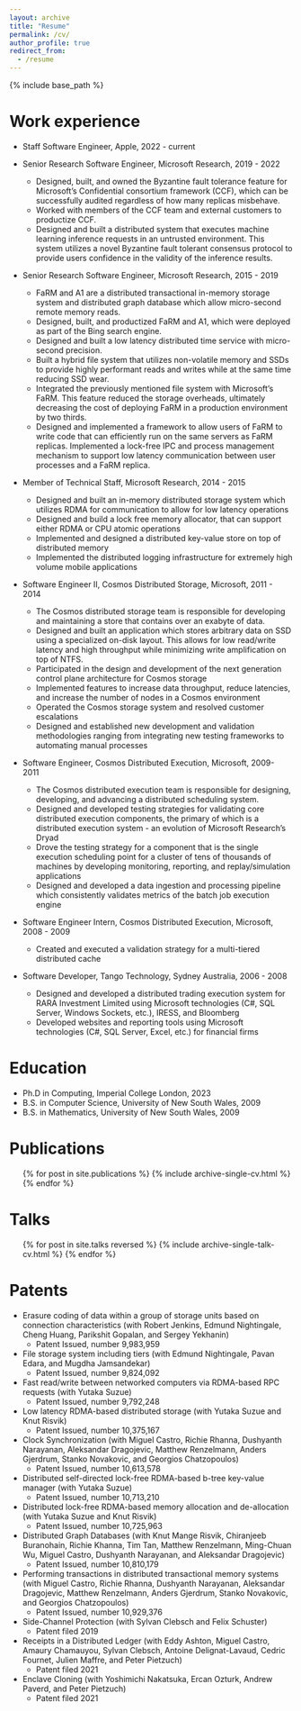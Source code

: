 ```yaml
---
layout: archive
title: "Resume"
permalink: /cv/
author_profile: true
redirect_from:
  - /resume
---
```


{% include base_path %}

Work experience
======
* Staff Software Engineer, Apple, 2022 - current
* Senior Research Software Engineer, Microsoft Research, 2019 - 2022
  * Designed, built, and owned the Byzantine fault tolerance feature for Microsoft’s Confidential consortium framework (CCF), which can be successfully audited regardless of how many replicas misbehave.
  * Worked with members of the CCF team and external customers to productize CCF. 
  * Designed and built a distributed system that executes machine learning inference requests in an untrusted environment. This system utilizes a novel Byzantine fault tolerant consensus protocol to provide users confidence in the validity of the inference results.
  
* Senior Research Software Engineer, Microsoft Research, 2015 - 2019
  * FaRM and A1 are a distributed transactional in-memory storage system and distributed graph database which allow micro-second remote memory reads.
  * Designed, built, and productized FaRM and A1, which were deployed as part of the Bing search engine.
  * Designed and built a low latency distributed time service with micro-second precision.
  * Built a hybrid file system that utilizes non-volatile memory and SSDs to provide highly performant reads and writes while at the same time reducing SSD wear.
  * Integrated the previously mentioned file system with Microsoft’s FaRM. This feature reduced the storage overheads, ultimately decreasing the cost of deploying FaRM in a production environment by two thirds.
  * Designed and implemented a framework to allow users of FaRM to write code that can efficiently run on the same servers as FaRM replicas. Implemented a lock-free IPC and process management mechanism to support low latency communication between user processes and a FaRM replica.

* Member of Technical Staff, Microsoft Research, 2014 - 2015
  * Designed and built an in-memory distributed storage system which utilizes RDMA for communication to allow for low latency operations
  * Designed and build a lock free memory allocator, that can support either RDMA or CPU atomic operations
  * Implemented and designed a distributed key-value store on top of distributed memory
  * Implemented the distributed logging infrastructure for extremely high volume mobile applications

* Software Engineer II, Cosmos Distributed Storage, Microsoft, 2011 - 2014
  * The Cosmos distributed storage team is responsible for developing and maintaining a store that contains over an exabyte of data.
  * Designed and built an application which stores arbitrary data on SSD using a specialized on-disk layout. This allows for low read/write latency and high throughput while minimizing write amplification on top of NTFS.
  * Participated in the design and development of the next generation control plane architecture for Cosmos storage
  * Implemented features to increase data throughput, reduce latencies, and increase the number of nodes in a Cosmos environment
  * Operated the Cosmos storage system and resolved customer escalations
  * Designed and established new development and validation methodologies ranging from integrating new testing frameworks to automating manual processes

* Software Engineer, Cosmos Distributed Execution, Microsoft, 2009- 2011
  * The Cosmos distributed execution team is responsible for designing, developing, and advancing a distributed scheduling system.
  * Designed and developed testing strategies for validating core distributed execution components, the primary of which is a distributed execution system - an evolution of Microsoft Research’s Dryad
  * Drove the testing strategy for a component that is the single execution scheduling point for a cluster of tens of thousands of machines by developing monitoring, reporting, and replay/simulation applications
  * Designed and developed a data ingestion and processing pipeline which consistently validates metrics of the batch job execution engine

* Software Engineer Intern, Cosmos Distributed Execution, Microsoft, 2008 - 2009
  * Created and executed a validation strategy for a multi-tiered distributed cache

* Software Developer, Tango Technology, Sydney Australia, 2006 - 2008
  * Designed and developed a distributed trading execution system for RARA Investment Limited using Microsoft technologies (C#, SQL Server, Windows Sockets, etc.), IRESS, and Bloomberg
  * Developed websites and reporting tools using Microsoft technologies (C#, SQL Server, Excel, etc.) for financial firms

Education
======
* Ph.D in Computing, Imperial College London, 2023
* B.S. in Computer Science, University of New South Wales, 2009
* B.S. in Mathematics, University of New South Wales, 2009

Publications
======
  <ul>{% for post in site.publications %}
    {% include archive-single-cv.html %}
  {% endfor %}</ul>
  
Talks
======
  <ul>{% for post in site.talks reversed  %}
    {% include archive-single-talk-cv.html %}
  {% endfor %}</ul>

Patents
======
* Erasure coding of data within a group of storage units based on connection characteristics (with Robert Jenkins, Edmund Nightingale, Cheng Huang, Parikshit Gopalan, and Sergey Yekhanin)
  * Patent Issued, number 9,983,959
* File storage system including tiers (with Edmund Nightingale, Pavan Edara, and Mugdha Jamsandekar)
  * Patent Issued, number 9,824,092
* Fast read/write between networked computers via RDMA-based RPC requests (with Yutaka Suzue)
  * Patent Issued, number 9,792,248
* Low latency RDMA-based distributed storage (with Yutaka Suzue and Knut Risvik)
  * Patent Issued, number 10,375,167
* Clock Synchronization (with Miguel Castro, Richie Rhanna, Dushyanth Narayanan, Aleksandar Dragojevic, Matthew Renzelmann, Anders Gjerdrum, Stanko Novakovic, and Georgios Chatzopoulos)
  * Patent Issued, number 10,613,578
* Distributed self-directed lock-free RDMA-based b-tree key-value manager (with Yutaka Suzue)
  * Patent Issued, number 10,713,210 
* Distributed lock-free RDMA-based memory allocation and de-allocation (with Yutaka Suzue and Knut Risvik)
  * Patent Issued, number 10,725,963
* Distributed Graph Databases (with Knut Mange Risvik, Chiranjeeb Buranohain, Richie Khanna, Tim Tan, Matthew Renzelmann, Ming-Chuan Wu, Miguel Castro, Dushyanth Narayanan, and Aleksandar Dragojevic)
  * Patent Issued, number 10,810,179 
* Performing transactions in distributed transactional memory systems (with Miguel Castro, Richie Rhanna, Dushyanth Narayanan, Aleksandar Dragojevic, Matthew Renzelmann, Anders Gjerdrum, Stanko Novakovic, and Georgios Chatzopoulos)
  * Patent Issued, number 10,929,376
* Side-Channel Protection (with Sylvan Clebsch and Felix Schuster)
  * Patent filed 2019
* Receipts in a Distributed Ledger (with Eddy Ashton, Miguel Castro, Amaury Chamauyou, Sylvan Clebsch, Antoine Delignat-Lavaud, Cedric Fournet, Julien Maffre, and Peter Pietzuch)
  * Patent filed 2021
* Enclave Cloning (with Yoshimichi Nakatsuka, Ercan Ozturk, Andrew Paverd, and Peter Pietzuch)
  * Patent filed 2021
